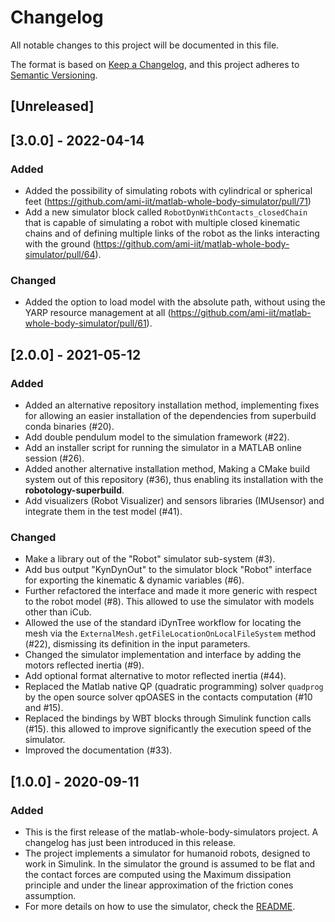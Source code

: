 # Changelog
All notable changes to this project will be documented in this file.

The format is based on [Keep a Changelog](https://keepachangelog.com/en/1.0.0/),
and this project adheres to [Semantic Versioning](https://semver.org/spec/v2.0.0.html).

## [Unreleased]

## [3.0.0] - 2022-04-14

### Added
- Added the possibility of simulating robots with cylindrical or spherical feet (https://github.com/ami-iit/matlab-whole-body-simulator/pull/71)
- Add a new simulator block called `RobotDynWithContacts_closedChain` that is capable of simulating a robot with multiple closed kinematic chains and of defining multiple links of the robot as the links interacting with the ground (https://github.com/ami-iit/matlab-whole-body-simulator/pull/64).

### Changed
- Added the option to load model with the absolute path, without using the YARP resource management at all (https://github.com/ami-iit/matlab-whole-body-simulator/pull/61).

## [2.0.0] - 2021-05-12
### Added

- Added an alternative repository installation method, implementing fixes for allowing an easier installation of the dependencies from superbuild conda binaries (#20).
- Add double pendulum model to the simulation framework (#22).
- Add an installer script for running the simulator in a MATLAB online session (#26).
- Added another alternative installation method, Making a CMake build system out of this repository (#36), thus enabling its installation with the **robotology-superbuild**.
- Add visualizers (Robot Visualizer) and sensors libraries (IMUsensor) and integrate them in the test model (#41).

### Changed

- Make a library out of the "Robot" simulator sub-system (#3).
- Add bus output "KynDynOut" to the simulator block "Robot" interface for exporting the kinematic & dynamic variables (#6).
- Further refactored the interface and made it more generic with respect to the robot model (#8). This allowed to use the simulator with models other than iCub.
- Allowed the use of the standard iDynTree workflow for locating the mesh via the `ExternalMesh.getFileLocationOnLocalFileSystem` method (#22), dismissing its definition in the input parameters.
- Changed the simulator implementation and interface by adding the motors reflected inertia (#9).
- Add optional format alternative to motor reflected inertia (#44).
- Replaced the Matlab native QP (quadratic programming) solver `quadprog` by the open source solver qpOASES in the contacts computation (#10 and #15).
- Replaced the bindings by WBT blocks through Simulink function calls (#15). this allowed to improve significantly the execution speed of the simulator.
- Improved the documentation (#33).


## [1.0.0] - 2020-09-11
### Added
- This is the first release of the matlab-whole-body-simulators project. A changelog has just been introduced in this release.
- The project implements a simulator for humanoid robots, designed to work in Simulink. In the simulator the ground is assumed to be flat and the contact forces are computed using the Maximum dissipation principle and under the linear approximation of the friction cones assumption.
- For more details on how to use the simulator, check the [README](https://github.com/dic-iit/matlab-whole-body-simulators/blob/master/README.md).
